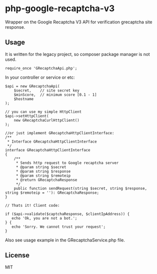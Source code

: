 # php-google-recaptcha-v3

Wrapper on the Google Recaptcha V3 API for verification grecaptcha site response. 


## Usage
                                 
It is written for the legacy project, so composer package manager is not used. 
  

``
require_once 'GRecaptchaApi.php';
``

In your controller or service or etc:

```
$api = new GRecaptchaApi(
    $secret,    // site secret key 
    $minScore,  // minimum score [0.1 - 1] 
    $hostname
);

// you can use my simple HttpClient
$api->setHttpClient(
    new GRecaptchaCurlHttpClient()
);

//or just implement GRecaptchaHttpClientInterface:
/**
 * Interface GRecaptchaHttpClientInterface
 */
interface GRecaptchaHttpClientInterface
{
    /**
     * Sends http request to Google recaptcha server
     * @param string $secret
     * @param string $response
     * @param string $remoteip
     * @return GRecaptchaResponse
     */
    public function sendRequest(string $secret, string $response, string $remoteip = ''): GRecaptchaResponse;
}

// Thats it! Client code:

if ($api->validate($captchaResponse, $clientIpAddress)) {
   echo 'Ok, you are not a bot.';
} {
   echo 'Sorry. We cannot trust your request';
}

```
     
Also see usage example in the GRecaptchaService.php file.
   


## License 

MIT
